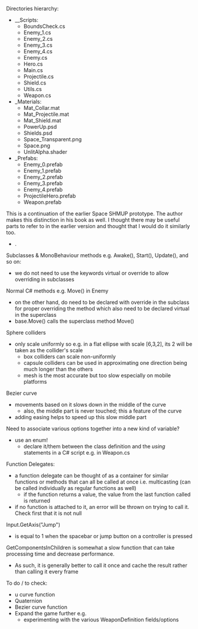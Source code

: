 Directories hierarchy:
- __Scripts:
  - BoundsCheck.cs
  - Enemy_1.cs
  - Enemy_2.cs
  - Enemy_3.cs
  - Enemy_4.cs
  - Enemy.cs
  - Hero.cs
  - Main.cs
  - Projectile.cs
  - Shield.cs
  - Utils.cs
  - Weapon.cs
- _Materials:
  - Mat_Collar.mat
  - Mat_Projectile.mat
  - Mat_Shield.mat
  - PowerUp.psd
  - Shields.psd
  - Space_Transparent.png
  - Space.png
  - UnlitAlpha.shader
- _Prefabs:
  - Enemy_0.prefab      
  - Enemy_1.prefab
  - Enemy_2.prefab
  - Enemy_3.prefab
  - Enemy_4.prefab
  - ProjectileHero.prefab 
  - Weapon.prefab

This is a continuation of the earlier Space SHMUP prototype. The author makes this distinction in his book as well. I thought there may be useful parts to refer to in the earlier version and thought that I would do it similarly too.
- .

Subclasses & MonoBehaviour methods e.g. Awake(), Start(), Update(), and so on:
- we do not need to use the keywords virtual or override to allow overriding in subclasses

Normal C# methods e.g. Move() in Enemy
- on the other hand, do need to be declared with override in the subclass for proper overriding the method which also need to be declared virtual in the superclass
- base.Move() calls the superclass method Move()

Sphere colliders
- only scale uniformly so e.g. in a flat ellipse with scale [6,3,2], its 2 will be taken as the collider's scale
  - box colliders can scale non-uniformly
  - capsule colliders can be used in approximating one direction being much longer than the others
  - mesh is the most accurate but too slow especially on mobile platforms

Bezier curve
- movements based on it slows down in the middle of the curve
  - also, the middle part is never touched; this a feature of the curve
- adding easing helps to speed up this slow middle part

Need to associate various options together into a new kind of variable?
- use an enum!
  - declare it/them between the class definition and the *using* statements in a C# script e.g. in Weapon.cs

Function Delegates:
- a function delegate can be thought of as a container for similar functions or methods that can all be called at once i.e. multicasting (can be called individually as regular functions as well)
  - if the function returns a value, the value from the last function called is returned
- if no function is attached to it, an error will be thrown on trying to call it. Check first that it is not null

Input.GetAxis("Jump")
- is equal to 1 when the spacebar or jump button on a controller is pressed

GetComponentsInChildren is somewhat a slow function that can take processing time and decrease performance.
- As such, it is generally better to call it once and cache the result rather than calling it every frame

To do / to check:
- u curve function
- Quaternion
- Bezier curve function
- Expand the game further e.g.
  - experimenting with the various WeaponDefinition fields/options